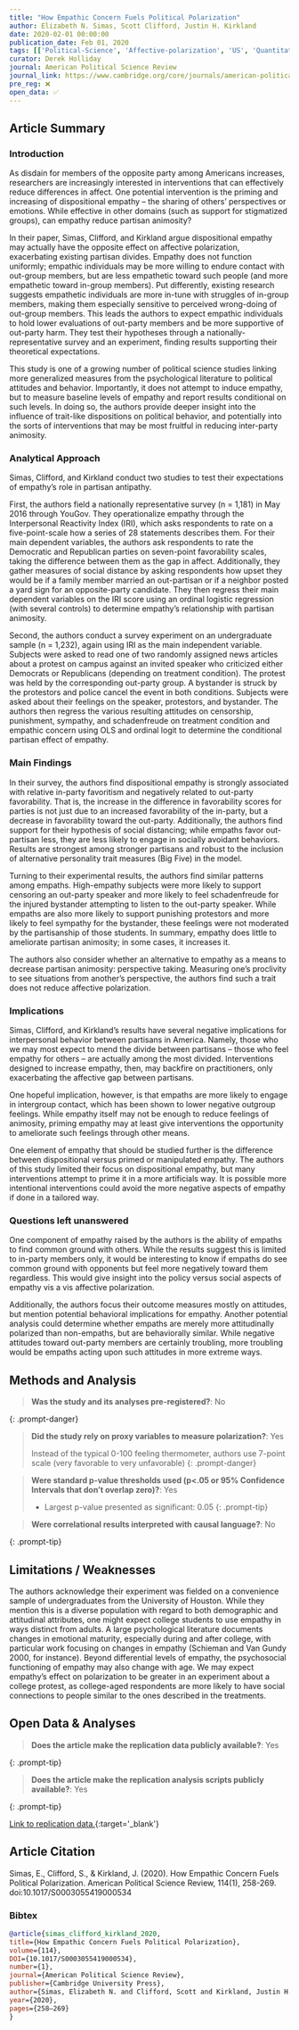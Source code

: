 ```yaml
---
title: "How Empathic Concern Fuels Political Polarization"
author: Elizabeth N. Simas, Scott Clifford, Justin H. Kirkland
date: 2020-02-01 00:00:00
publication_date: Feb 01, 2020
tags: [['Political-Science', 'Affective-polarization', 'US', 'Quantitative', 'Experimental', 'Descriptive']]
curator: Derek Holliday
journal: American Political Science Review
journal_link: https://www.cambridge.org/core/journals/american-political-science-review/article/how-empathic-concern-fuels-political-polarization/8115DB5BDE548FF6AB04DA661F83785E
pre_reg: ❌
open_data: ✅
---
```


## Article Summary

### Introduction ###

As disdain for members of the opposite party among Americans increases, researchers are increasingly interested in interventions that can effectively reduce differences in affect. One potential intervention is the priming and increasing of dispositional empathy – the sharing of others’ perspectives or emotions. While effective in other domains (such as support for stigmatized groups), can empathy reduce partisan animosity?

In their paper, Simas, Clifford, and Kirkland argue dispositional empathy may actually have the opposite effect on affective polarization, exacerbating existing partisan divides. Empathy does not function uniformly; empathic individuals may be more willing to endure contact with out-group members, but are less empathetic toward such people (and more empathetic toward in-group members). Put differently, existing research suggests empathetic individuals are more in-tune with struggles of in-group members, making them especially sensitive to perceived wrong-doing of out-group members. This leads the authors to expect empathic individuals to hold lower evaluations of out-party members and be more supportive of out-party harm. They test their hypotheses through a nationally-representative survey and an experiment, finding results supporting their theoretical expectations.

This study is one of a growing number of political science studies linking more generalized measures from the psychological literature to political attitudes and behavior. Importantly, it does not attempt to induce empathy, but to measure baseline levels of empathy and report results conditional on such levels. In doing so, the authors provide deeper insight into the influence of trait-like dispositions on political behavior, and potentially into the sorts of interventions that may be most fruitful in reducing inter-party animosity.

### Analytical Approach ###

Simas, Clifford, and Kirkland conduct two studies to test their expectations of empathy’s role in partisan antipathy.

First, the authors field a nationally representative survey (n = 1,181) in May 2016 through YouGov. They operationalize empathy through the Interpersonal Reactivity Index (IRI), which asks respondents to rate on a five-point-scale how a series of 28 statements describes them. For their main dependent variables, the authors ask respondents to rate the Democratic and Republican parties on seven-point favorability scales, taking the difference between them as the gap in affect. Additionally, they gather measures of social distance by asking respondents how upset they would be if a family member married an out-partisan or if a neighbor posted a yard sign for an opposite-party candidate. They then regress their main dependent variables on the IRI score using an ordinal logistic regression (with several controls) to determine empathy’s relationship with partisan animosity.

Second, the authors conduct a survey experiment on an undergraduate sample (n = 1,232), again using IRI as the main independent variable. Subjects were asked to read one of two randomly assigned news articles about a protest on campus against an invited speaker who criticized either Democrats or Republicans (depending on treatment condition). The protest was held by the corresponding out-party group. A bystander is struck by the protestors and police cancel the event in both conditions. Subjects were asked about their feelings on the speaker, protestors, and bystander. The authors then regress the various resulting attitudes on censorship, punishment, sympathy, and schadenfreude on treatment condition and empathic concern using OLS and ordinal logit to determine the conditional partisan effect of empathy.

### Main Findings ###

In their survey, the authors find dispositional empathy is strongly associated with relative in-party favoritism and negatively related to out-party favorability. That is, the increase in the difference in favorability scores for parties is not just due to an increased favorability of the in-party, but a decrease in favorability toward the out-party. Additionally, the authors find support for their hypothesis of social distancing; while empaths favor out-partisan less, they are less likely to engage in socially avoidant behaviors. Results are strongest among stronger partisans and robust to the inclusion of alternative personality trait measures (Big Five) in the model.

Turning to their experimental results, the authors find similar patterns among empaths. High-empathy subjects were more likely to support censoring an out-party speaker and more likely to feel schadenfreude for the injured bystander attempting to listen to the out-party speaker. While empaths are also more likely to support punishing protestors and more likely to feel sympathy for the bystander, these feelings were not moderated by the partisanship of those students. In summary, empathy does little to ameliorate partisan animosity; in some cases, it increases it.

The authors also consider whether an alternative to empathy as a means to decrease partisan animosity: perspective taking. Measuring one’s proclivity to see situations from another’s perspective, the authors find such a trait does not reduce affective polarization.  

### Implications ###

Simas, Clifford, and Kirkland’s results have several negative implications for interpersonal behavior between partisans in America. Namely, those who we may most expect to mend the divide between partisans – those who feel empathy for others – are actually among the most divided. Interventions designed to increase empathy, then, may backfire on practitioners, only exacerbating the affective gap between partisans.

One hopeful implication, however, is that empaths are more likely to engage in intergroup contact, which has been shown to lower negative outgroup feelings. While empathy itself may not be enough to  reduce feelings of animosity, priming empathy may at least give interventions the opportunity to ameliorate such feelings through other means.

One element of empathy that should be studied further is the difference between dispositional versus primed or manipulated empathy. The authors of this study limited their focus on dispositional empathy, but many interventions attempt to prime it in a more artificials way. It is possible more intentional interventions could avoid the more negative aspects of empathy if done in a tailored way.

### Questions left unanswered ###

One component of empathy raised by the authors is the ability of empaths to find common ground with others. While the results suggest this is limited to in-party members only, it would be interesting to know if empaths do see common ground with opponents but feel more negatively toward them regardless. This would give insight into the policy versus social aspects of empathy vis a vis affective polarization.

Additionally, the authors focus their outcome measures mostly on attitudes, but mention potential behavioral implications for empathy. Another potential analysis could determine whether empaths are merely more attitudinally polarized than non-empaths, but are behaviorally similar. While negative attitudes toward out-party members are certainly troubling, more troubling would be empaths acting upon such attitudes in more extreme ways.


## Methods and Analysis

> **Was the study and its analyses pre-registered?**: No
> 
{: .prompt-danger}

> **Did the study rely on proxy variables to measure polarization?**: Yes
> 
> 
> Instead of the typical 0-100 feeling thermometer, authors use 7-point scale (very favorable to very unfavorable)
{: .prompt-danger}


> **Were standard p-value thresholds used (p<.05 or 95% Confidence Intervals that don’t overlap zero)?**: Yes
> 
> - Largest p-value presented as significant: 0.05
{: .prompt-tip}

> **Were correlational results interpreted with causal language?**: No
> 
{: .prompt-tip}

## Limitations / Weaknesses

The authors acknowledge their experiment was fielded on a convenience sample of undergraduates from the University of Houston. While they mention this is a diverse population with regard to both demographic and attitudinal attributes, one might expect college students to use empathy in ways distinct from adults. A large psychological literature documents changes in emotional maturity, especially during and after college, with particular work focusing on changes in empathy (Schieman and Van Gundy 2000, for instance). Beyond differential levels of empathy, the psychosocial functioning of empathy may also change with age. We may expect empathy’s effect on polarization to be greater in an experiment about a college protest, as college-aged respondents are more likely to have social connections to people similar to the ones described in the treatments. 

## Open Data & Analyses

> **Does the article make the replication data publicly available?**: Yes
> 
{: .prompt-tip}

> **Does the article make the replication analysis scripts publicly available?**: Yes
> 
{: .prompt-tip}


[Link to replication data.](https://doi.org/10.7910/DVN/RJL2DK){:target='_blank'}

## Article Citation

Simas, E., Clifford, S., & Kirkland, J. (2020). How Empathic Concern Fuels Political Polarization. American Political Science Review, 114(1), 258-269. doi:10.1017/S0003055419000534

### Bibtex

```bibtex
@article{simas_clifford_kirkland_2020,
title={How Empathic Concern Fuels Political Polarization},
volume={114},
DOI={10.1017/S0003055419000534},
number={1}, 
journal={American Political Science Review}, 
publisher={Cambridge University Press}, 
author={Simas, Elizabeth N. and Clifford, Scott and Kirkland, Justin H.}, 
year={2020}, 
pages={258–269}
}

```